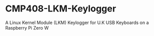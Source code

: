 # CMP408-LKM-Keylogger
A Linux Kernel Module (LKM) Keylogger for U.K USB Keyboards on a Raspberry Pi Zero W
